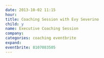 ```yaml
---
date: 2013-10-02 11:15
hour: 
title: Coaching Session with Evy Severino
child: y
name: Executive Coaching Session
company: 
categories: coaching eventbrite
expand: 
eventbrite: 8107083505
---
```

